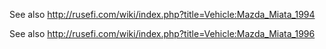 See also http://rusefi.com/wiki/index.php?title=Vehicle:Mazda_Miata_1994

See also http://rusefi.com/wiki/index.php?title=Vehicle:Mazda_Miata_1996
